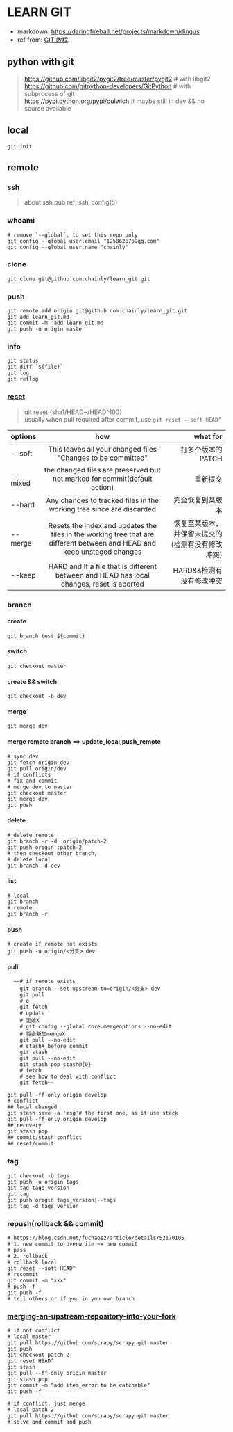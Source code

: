 # LEARN GIT
- markdown: https://daringfireball.net/projects/markdown/dingus
- ref from: [GIT 教程][1].

## python with git
> https://github.com/libgit2/pygit2/tree/master/pygit2 # with libgit2  
  https://github.com/gitpython-developers/GitPython # with subprocess of git  
  https://pypi.python.org/pypi/dulwich # maybe still in dev && no source available  

## local
    git init

## remote

### ssh
> about ssh.pub ref: ssh_config(5)
### whoami
    # remove `--global`, to set this repo only
    git config --global user.email "1258626769qq.com"
    git config --global user.name "chainly"
### clone
    git clone git@github.com:chainly/learn_git.git
### push
    git remote add origin git@github.com:chainly/learn_git.git
    git add learn_git.md
    git commit -m 'add learn_git.md'
    git push -u origin master

### info
    git status
    git diff `${file}`
    git log
    git reflog
### [reset](https://git-scm.com/docs/git-reset#git-reset-emgitresetemltmodegtltcommitgt) 
> git reset {sha1/HEAD~/HEAD^100}  
> usually when pull required after commit, use `git reset --soft HEAD^`
    
| options |    how   |   what for|
|:--------|:--------:|----------:|
|--soft   |This leaves all your changed files "Changes to be committed"|打多个版本的PATCH|
|--mixed  |the changed files are preserved but not marked for commit(default action)|重新提交|
|--hard   |Any changes to tracked files in the working tree since <commit> are discarded|完全恢复到某版本|
|--merge  |Resets the index and updates the files in the working tree that are different between <commit> and HEAD and keep unstaged changes|恢复至某版本，并保留未提交的(检测有没有修改冲突)|
|--keep   |HARD and If a file that is different between <commit> and HEAD has local changes, reset is aborted|HARD&&检测有没有修改冲突|


### branch
#### create
    git branch test ${commit}
#### switch
    git checkout master
#### create && switch
    git checkout -b dev
#### merge
    git merge dev 
#### merge remote branch ==> update_local,push_remote
    # sync dev
    git fetch origin dev
    git pull origin/dev
    # if conflicts
    # fix and commit
    # merge dev to master
    git checkout master
    git merge dev
    git push
#### delete
    # delete remote
    git branch -r -d  origin/patch-2
    git push origin :patch-2
    # then checkout other branch, 
    # delete local
    git branch -d dev

#### list
    # local
    git branch
    # remote
    git branch -r
#### push 
    # create if remote not exists
    git push -u origin/<分支> dev
#### pull
```
  ~~# if remote exists
    git branch --set-upstream-to=origin/<分支> dev
    git pull
    # o
    git fetch
    # update
    # 无效X
    # git config --global core.mergeoptions --no-edit
    # 将会新加mergeX
    git pull --no-edit
    # stashX before commit
    git stash
    git pull --no-edit
    git stash pop stash@{0}
    # fetch
    # see how to deal with conflict
    git fetch~~
```

    git pull -ff-only origin develop
    # conflict
    ## local changed
    git stash save -a 'msg'# the first one, as it use stack
    git pull -ff-only origin develop
    ## recovery
    git stash pop
    ## commit/stash conflict
    ## reset/commit

### tag
    git checkout -b tags
    git push -u origin tags
    git tag tags_version
    git tag
    git push origin tags_version|--tags
    git tag -d tags_version
 
### repush(rollback && commit)
    # https://blog.csdn.net/fuchaosz/article/details/52170105
    # 1. new commit to overwrite ~= new commit
    # pass
    # 2. rollback
    # rollback local
    git reset --soft HEAD^
    # recommit
    git commit -m "xxx"
    # push -f
    git push -f
    # tell others or if you in you own branch
 
### [merging-an-upstream-repository-into-your-fork](https://help.github.com/articles/merging-an-upstream-repository-into-your-fork/)
    # if not conflict
    # local master
    git pull https://github.com/scrapy/scrapy.git master
    git push
    git checkout patch-2
    git reset HEAD^
    git stash
    git pull --ff-only origin master
    git stash pop
    git commit -m "add item_error to be catchable"
    git push -f
    
    # if conflict, just merge
    # local patch-2
    git pull https://github.com/scrapy/scrapy.git master
    # solve and commit and push

    
    

[1]: http://www.liaoxuefeng.com/wiki/0013739516305929606dd18361248578c67b8067c8c017b000/0013752340242354807e192f02a44359908df8a5643103a000
